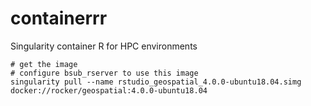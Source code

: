# containerrr
Singularity container R for HPC environments


```
# get the image
# configure bsub_rserver to use this image
singularity pull --name rstudio_geospatial_4.0.0-ubuntu18.04.simg docker://rocker/geospatial:4.0.0-ubuntu18.04
```
